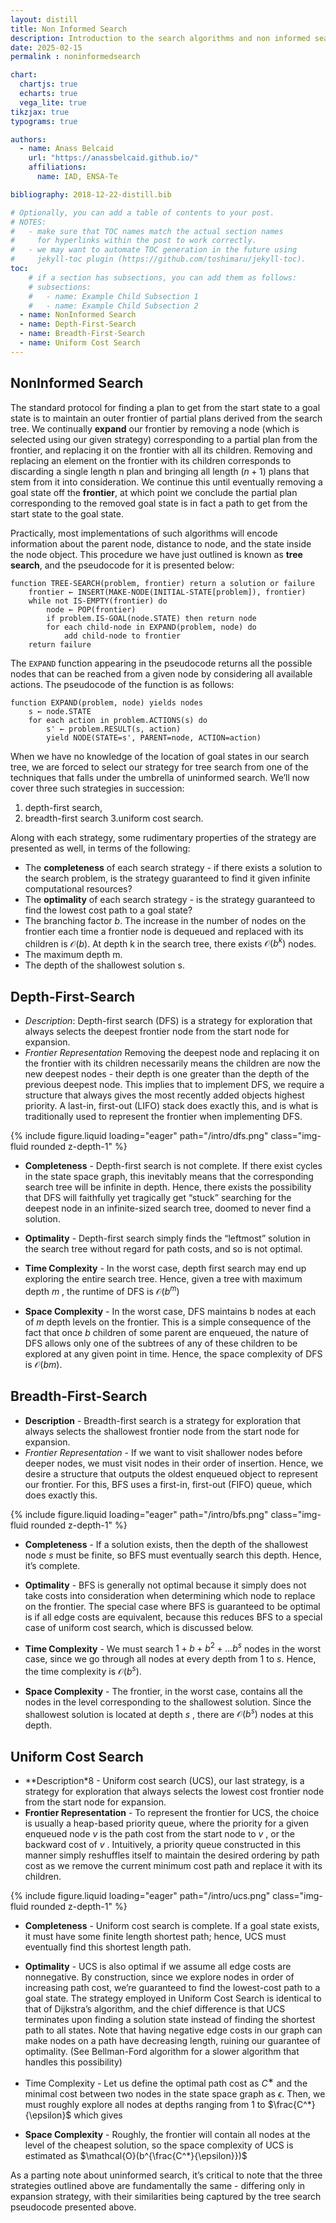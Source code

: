 ```yaml
---
layout: distill
title: Non Informed Search
description: Introduction to the search algorithms and non informed search
date: 2025-02-15
permalink : noninformedsearch

chart:
  chartjs: true
  echarts: true
  vega_lite: true
tikzjax: true
typograms: true

authors:
  - name: Anass Belcaid
    url: "https://anassbelcaid.github.io/"
    affiliations:
      name: IAD, ENSA-Te

bibliography: 2018-12-22-distill.bib

# Optionally, you can add a table of contents to your post.
# NOTES:
#   - make sure that TOC names match the actual section names
#     for hyperlinks within the post to work correctly.
#   - we may want to automate TOC generation in the future using
#     jekyll-toc plugin (https://github.com/toshimaru/jekyll-toc).
toc:
    # if a section has subsections, you can add them as follows:
    # subsections:
    #   - name: Example Child Subsection 1
    #   - name: Example Child Subsection 2
  - name: NonInformed Search
  - name: Depth-First-Search
  - name: Breadth-First-Search
  - name: Uniform Cost Search
---
```


## NonInformed Search

The standard protocol for finding a plan to get from the start state to a goal state is to maintain an outer frontier of partial plans derived from the search tree. We continually **expand** our frontier by removing a node (which is selected using our given strategy) corresponding to a partial plan from the frontier, and replacing it on the frontier with all its children. Removing and replacing an element on the frontier with its children corresponds to discarding a single length n plan and bringing all length $(n+1)$ plans that stem from it into consideration. We continue this until eventually removing a goal state off the **frontier**, at which point we conclude the partial plan corresponding to the removed goal state is in fact a path to get from the start state to the goal state.

Practically, most implementations of such algorithms will encode information about the parent node, distance to node, and the state inside the node object. This procedure we have just outlined is known as **tree search**, and the pseudocode for it is presented below:


```
function TREE-SEARCH(problem, frontier) return a solution or failure
    frontier ← INSERT(MAKE-NODE(INITIAL-STATE[problem]), frontier)
    while not IS-EMPTY(frontier) do
        node ← POP(frontier)
        if problem.IS-GOAL(node.STATE) then return node
        for each child-node in EXPAND(problem, node) do
            add child-node to frontier
    return failure
```

The `EXPAND` function appearing in the pseudocode returns all the possible nodes that can be reached from a given node by considering all available actions. The pseudocode of the function is as follows:


```
function EXPAND(problem, node) yields nodes
    s ← node.STATE
    for each action in problem.ACTIONS(s) do
        s' ← problem.RESULT(s, action)
        yield NODE(STATE=s', PARENT=node, ACTION=action)
```

When we have no knowledge of the location of goal states in our search tree, we are forced to select our strategy for tree search from one of the techniques that falls under the umbrella of uninformed search. We’ll now cover three such strategies in succession:
1. depth-first search,
2. breadth-first search
3.uniform cost search.

Along with each strategy, some rudimentary properties of the strategy are presented as well, in terms of the following:

- The **completeness** of each search strategy - if there exists a solution to the search problem, is the strategy guaranteed to find it given infinite computational resources?
- The **optimality** of each search strategy - is the strategy guaranteed to find the lowest cost path to a goal state?
- The branching factor $b$. The increase in the number of nodes on the frontier each time a frontier node is dequeued and replaced with its children is $\mathcal{O}(b)$. At depth k in the search tree, there exists $\mathcal{O}(b^k)$ nodes.
- The maximum depth m.
- The depth of the shallowest solution s.

## Depth-First-Search

- *Description*:  Depth-first search (DFS) is a strategy for exploration that always selects the deepest frontier node from the start node for expansion.
- *Frontier Representation* Removing the deepest node and replacing it on the frontier with its children necessarily means the children are now the new deepest nodes - their depth is one greater than the depth of the previous deepest node. This implies that to implement DFS, we require a structure that always gives the most recently added objects highest priority. A last-in, first-out (LIFO) stack does exactly this, and is what is traditionally used to represent the frontier when implementing DFS.


<div class="col-sm mt-3 mt-md-0">
        {% include figure.liquid loading="eager" path="/intro/dfs.png" class="img-fluid rounded z-depth-1" %}
</div>


- **Completeness** - Depth-first search is not complete. If there exist cycles in the state space graph, this inevitably means that the corresponding search tree will be infinite in depth. Hence, there exists the possibility that DFS will faithfully yet tragically get “stuck” searching for the deepest node in an infinite-sized search tree, doomed to never find a solution.
- **Optimality** - Depth-first search simply finds the “leftmost” solution in the search tree without regard for path costs, and so is not optimal.
- **Time Complexity** - In the worst case, depth first search may end up exploring the entire search tree. Hence, given a tree with maximum depth $m$ , the runtime of DFS is  $\mathcal{O}(b^m)$

- **Space Complexity** - In the worst case, DFS maintains b nodes at each of $m$ depth levels on the frontier. This is a simple consequence of the fact that once $b$ children of some parent are enqueued, the nature of DFS allows only one of the subtrees of any of these children to be explored at any given point in time. Hence, the space complexity of DFS is $\mathcal{O}(bm)$.

## Breadth-First-Search

- **Description** - Breadth-first search is a strategy for exploration that always selects the shallowest frontier node from the start node for expansion.
- *Frontier Representation* - If we want to visit shallower nodes before deeper nodes, we must visit nodes in their order of insertion. Hence, we desire a structure that outputs the oldest enqueued object to represent our frontier. For this, BFS uses a first-in, first-out (FIFO) queue, which does exactly this.


<div class="col-sm mt-3 mt-md-0">
        {% include figure.liquid loading="eager" path="/intro/bfs.png" class="img-fluid rounded z-depth-1" %}
</div>


- **Completeness** - If a solution exists, then the depth of the shallowest node $s$ must be finite, so BFS must eventually search this depth. Hence, it’s complete.
- **Optimality** - BFS is generally not optimal because it simply does not take costs into consideration when determining which node to replace on the frontier. The special case where BFS is guaranteed to be optimal is if all edge costs are equivalent, because this reduces BFS to a special case of uniform cost search, which is discussed below.
- **Time Complexity** - We must search $1 + b +b^2+\ldots b^s$ nodes in the worst case, since we go through all nodes at every depth from 1 to $s$. Hence, the time complexity is $\mathcal{O}(b^s)$.

- **Space Complexity** - The frontier, in the worst case, contains all the nodes in the level corresponding to the shallowest solution. Since the shallowest solution is located at depth $s$ , there are $\mathcal{O}(b^s)$ nodes at this depth.


## Uniform Cost Search

- **Description*8 - Uniform cost search (UCS), our last strategy, is a strategy for exploration that always selects the lowest cost frontier node from the start node for expansion.
- **Frontier Representation** - To represent the frontier for UCS, the choice is usually a heap-based priority queue, where the priority for a given enqueued node $v$ is the path cost from the start node to $v$ , or the backward cost of $v$
. Intuitively, a priority queue constructed in this manner simply reshuffles itself to maintain the desired ordering by path cost as we remove the current minimum cost path and replace it with its children.


<div class="col-sm mt-3 mt-md-0">
        {% include figure.liquid loading="eager" path="/intro/ucs.png" class="img-fluid rounded z-depth-1" %}
</div>

- **Completeness** - Uniform cost search is complete. If a goal state exists, it must have some finite length shortest path; hence, UCS must eventually find this shortest length path.
- **Optimality** - UCS is also optimal if we assume all edge costs are nonnegative. By construction, since we explore nodes in order of increasing path cost, we’re guaranteed to find the lowest-cost path to a goal state. The strategy employed in Uniform Cost Search is identical to that of Dijkstra’s algorithm, and the chief difference is that UCS terminates upon finding a solution state instead of finding the shortest path to all states. Note that having negative edge costs in our graph can make nodes on a path have decreasing length, ruining our guarantee of optimality. (See Bellman-Ford algorithm for a slower algorithm that handles this possibility)

- Time Complexity - Let us define the optimal path cost as $C^∗$ and the minimal cost between two nodes in the state space graph as $\epsilon$. Then, we must roughly explore all nodes at depths ranging from 1 to $\frac{C^*}{\epsilon}$ which gives 

- **Space Complexity** - Roughly, the frontier will contain all nodes at the level of the cheapest solution, so the space complexity of UCS is estimated as $\mathcal{O}(b^{\frac{C^*}{\epsilon}})$


As a parting note about uninformed search, it’s critical to note that the three strategies outlined above are fundamentally the same - differing only in expansion strategy, with their similarities being captured by the tree search pseudocode presented above.
